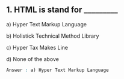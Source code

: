 ## 1. HTML is stand for _________

a) Hyper Text Markup Language

b) Holistick Technical Method Library

c) Hyper Tax Makes Line

d) None of the above

```css
Answer : a) Hyper Text Markup Language
```
